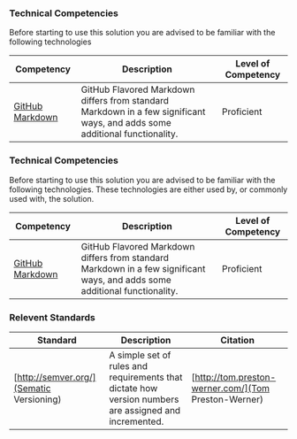 ---
---


### Technical Competencies

Before starting to use this solution you are advised to be familiar with the following technologies 

Competency | Description | Level of Competency
---------- | ----------- | -------------------
[GitHub Markdown](https://help.github.com/articles/github-flavored-markdown/) | GitHub Flavored Markdown differs from standard Markdown in a few significant ways, and adds some additional functionality. | Proficient

### Technical Competencies

Before starting to use this solution you are advised to be familiar with the following technologies. These technologies are either used by, or commonly used with, the solution.

Competency | Description | Level of Competency
---------- | ----------- | -------------------
[GitHub Markdown](https://help.github.com/articles/github-flavored-markdown/) | GitHub Flavored Markdown differs from standard Markdown in a few significant ways, and adds some additional functionality. | Proficient

### Relevent Standards

Standard | Description | Citation
-------- | ----------- | --------
[http://semver.org/](Sematic Versioning) | A simple set of rules and requirements that dictate how version numbers are assigned and incremented. | [http://tom.preston-werner.com/](Tom Preston-Werner)